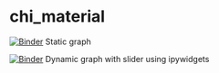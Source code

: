 # chi_material

[![Binder](https://mybinder.org/badge_logo.svg)](https://mybinder.org/v2/gh/awchisholm/chi_material.git/HEAD?urlpath=voila%2Frender%2FData_Scientist_vs_Data_Engineer.ipynb)  Static graph

[![Binder](https://mybinder.org/badge_logo.svg)](https://mybinder.org/v2/gh/awchisholm/chi_material.git/HEAD?urlpath=voila%2Frender%2FData_Scientist_vs_Data_Engineer_with_controls.ipynb)  Dynamic graph with slider using ipywidgets
